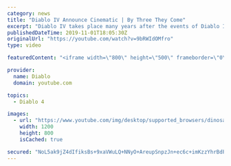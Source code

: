 ```yaml
---
category: news
title: "Diablo IV Announce Cinematic | By Three They Come"
excerpt: "Diablo IV takes place many years after the events of Diablo III, after millions have been slaughtered by the actions of the High ..."
publishedDateTime: 2019-11-01T18:05:30Z
originalUrl: "https://youtube.com/watch?v=9bRWIdOMfro"
type: video

featuredContent: "<iframe width=\"800\" height=\"500\" frameborder=\"0\" src=\"https://www.youtube.com/embed/9bRWIdOMfro\" allow=\"accelerometer; autoplay; encrypted-media; gyroscope; picture-in-picture\" allowfullscreen></iframe>"

provider:
  name: Diablo
  domain: youtube.com

topics:
  - Diablo 4

images:
  - url: "https://www.youtube.com/img/desktop/supported_browsers/dinosaur.png"
    width: 1200
    height: 800
    isCached: true

secured: "NoL5ak9jZ4dIfiksBs+9xaVWuLQ+NNyO+AreupSnpzJn+ec6c+imKzzYhrBdPJMrF5jQjV7RI7TYtdsueG/mHV7gsbgzLSKSM4UgnH7lUiFQFS6YtgRzjkz+HzfP5qxafhBooKuZG7q2ENfw/NlJ8Q5ccKXd6vAzaL6VoSGStD/fPdWN2BDbYCuLAJ/h2VQ7qVyZjKB//VB+Jbx72dkj/HQSga+MF95f/OV0qaH/++KB1x6BHQVRqVd/23pI1ZVaGMPuPq5ZPGQ08ZfDKujNR0HHRQonSUjO01ZWjPG92Zk3nYuVf4ekssIuPv3jWmam2fQHeEe7Nijm+ou5TisfCus+5gsScC1uDpzC3YC3TzXwi1Xuk6Irle33/JROR/cn2L1zbXuuLWCqvNFqYVoqPBYn70tah1tREorQNekbeP3Fch7+ykyXw1ea0Vfsok/3;m38NTueHz+bGvIQdjaQsew=="
---
```


